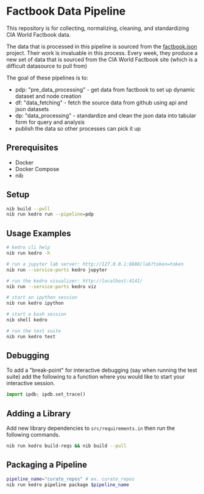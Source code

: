 # Factbook Data Pipeline

This repository is for collecting, normalizing, cleaning, and standardizing CIA World Factbook data.

The data that is processed in this pipeline is sourced from the [factbook.json](https://github.com/factbook/factbook.json)
 project. Their work is invaluable in this process. Every week, they produce a new set of data that is sourced from the CIA World Factbook site (which is a difficult datasource to pull from)

 The goal of these pipelines is to:

* pdp: "pre_data_processing" - get data from factbook to set up dynamic dataset and node creation
* df: "data_fetching" - fetch the source data from github using api and json datasets
* dp: "data_processing" - standardize and clean the json data into tabular form for query and analysis
* publish the data so other processes can pick it up
 
## Prerequisites

* Docker
* Docker Compose
* nib

## Setup

```sh
nib build --pull
nib run kedro run --pipeline=pdp
```

## Usage Examples

```sh
# kedro cli help
nib run kedro -h

# run a jupyter lab server: http://127.0.0.1:8888/lab?token=token
nib run --service-ports kedro jupyter

# run the kedro visualizer: http://localhost:4141/
nib run --service-ports kedro viz

# start an ipython session
nib run kedro ipython

# start a bash session
nib shell kedro

# run the test suite
nib run kedro test
```

## Debugging

To add a "break-point" for interactive debugging (say when running the test suite) add the following to a function where you would like to start your interactive session.

```python
import ipdb; ipdb.set_trace()
```

## Adding a Library

Add new library dependencies to `src/requirements.in` then run the following commands.

```sh
nib run kedro build-reqs && nib build --pull
```

## Packaging a Pipeline

```sh
pipeline_name="curate_repos" # ex. curate_repos
nib run kedro pipeline package $pipeline_name
```
